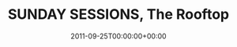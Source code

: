 ---
templateKey: event
guid: 08966a59-6eab-11ea-99c5-002590d1d1b0
date: 2011-09-25T00:00:00+00:00
eventTime: '4-9:30'
title: SUNDAY SESSIONS, The Rooftop
artist: SUNDAY SESSIONS
city: Taipei
venue: The Rooftop
group: LEO37
guests: The Blast
url: http://www.facebook.com/event.php?eid=267220356632313
---
